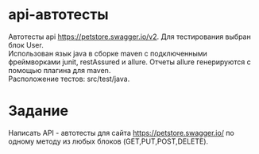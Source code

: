 # api-автотесты

Автотесты api https://petstore.swagger.io/v2.
Для тестирования выбран блок User.
<br>
Использован язык java в сборке maven c подключенными фреймворками junit, restAssured и allure. Отчеты allure генерируются с помощью плагина для maven.
<br>
Расположение тестов: src/test/java. 
<br>
# Задание
Написать API - автотесты для сайта https://petstore.swagger.io/ по одному методу из любых блоков (GET,PUT,POST,DELETE). 


